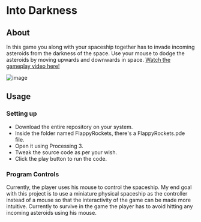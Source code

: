 # Into Darkness

## About
In this game you along with your spaceship together has to invade incoming asteroids from the darkness of the space. Use your mouse to dodge the asteroids by moving upwards and downwards in space. 
[Watch the gameplay video here!](https://www.youtube.com/watch?v=H9chWg-RbNc)

![image](https://user-images.githubusercontent.com/28980632/54675911-82b0aa80-4b25-11e9-90b4-0735db7a3e6f.png)

## Usage
### Setting up
- Download the entire repository on your system.
- Inside the folder named FlappyRockets, there's a FlappyRockets.pde file.
- Open it using Processing 3.
- Tweak the source code as per your wish.
- Click the play button to run the code.
### Program Controls
Currently, the player uses his mouse to control the spaceship. My end goal with this project is to use a miniature physical spaceship as the controller instead of a mouse so that the interactivity of the game can be made more intuitive. Currently to survive in the game the player has to avoid hitting any incoming asteroids using his mouse.
